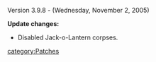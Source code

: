 Version 3.9.8 - (Wednesday, November 2, 2005)

**Update changes:**

- Disabled Jack-o-Lantern corpses.

[category:Patches](category:Patches.md)
